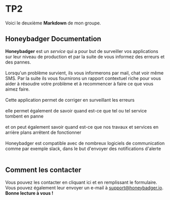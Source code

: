 # TP2
Voici le deuxième **Markdown** de mon groupe.
## Honeybadger Documentation
**Honeybadger** est un *service* qui a pour but de surveiller vos applications sur leur niveau de production et par la suite de vous informez des erreurs et des pannes.<br/>
<br/>
Lorsqu'un problème survient, ils vous informerons par mail, chat voir même SMS. Par la suite ils vous fournirons un rapport contextuel riche pour vous aider à résoudre votre problème et à recommencer à faire ce que vous aimez faire.<br/>
<br/>
Cette application permet de corriger en surveillant les erreurs<br/>
<br/>
elle permet également de savoir quand est-ce que tel ou tel service tombent en panne<br/>
<br/>
et on peut également savoir quand est-ce que nos travaux et services en arrière plans arrêtent de fonctionner<br/>
<br/>
Honeybadger est compatible avec de nombreux logiciels de communication comme par exemple slack, dans le but d'envoyer des notifications d'alerte<br/>
<br/>

## Comment les contacter
Vous pouvez les contacter en cliquant ici et en remplissant le formulaire. Vous pouvez également leur envoyer un e-mail à support@honeybadger.io.<br/>
**Bonne lecture à vous !** <br/> 
<br/> 
